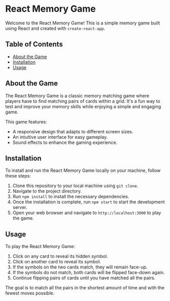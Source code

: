# React Memory Game

Welcome to the React Memory Game! This is a simple memory game built using React and created with `create-react-app`.

## Table of Contents
- [About the Game](#about-the-game)
- [Installation](#installation)
- [Usage](#usage)

## About the Game

The React Memory Game is a classic memory matching game where players have to find matching pairs of cards within a grid. It's a fun way to test and improve your memory skills while enjoying a simple and engaging game.

This game features:
- A responsive design that adapts to different screen sizes.
- An intuitive user interface for easy gameplay.
- Sound effects to enhance the gaming experience.

## Installation

To install and run the React Memory Game locally on your machine, follow these steps:

1. Clone this repository to your local machine using `git clone`.
2. Navigate to the project directory.
3. Run `npm install` to install the necessary dependencies.
4. Once the installation is complete, run `npm start` to start the development server.
5. Open your web browser and navigate to `http://localhost:3000` to play the game.

## Usage

To play the React Memory Game:

1. Click on any card to reveal its hidden symbol.
2. Click on another card to reveal its symbol.
3. If the symbols on the two cards match, they will remain face-up.
4. If the symbols do not match, both cards will be flipped face-down again.
5. Continue flipping pairs of cards until you have matched all the pairs.

The goal is to match all the pairs in the shortest amount of time and with the fewest moves possible.

